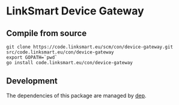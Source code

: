# LinkSmart Device Gateway

## Compile from source
```
git clone https://code.linksmart.eu/scm/con/device-gateway.git src/code.linksmart.eu/con/device-gateway
export GOPATH=`pwd`
go install code.linksmart.eu/con/device-gateway
```

## Development
The dependencies of this package are managed by [dep](https://github.com/golang/dep).
